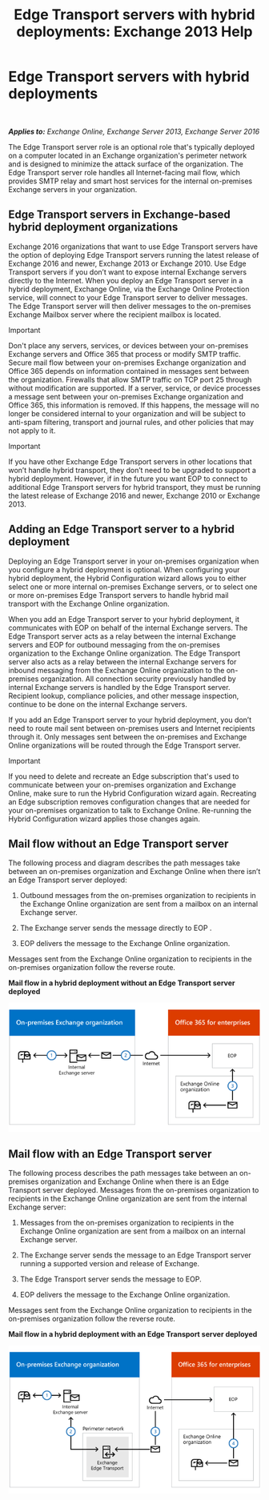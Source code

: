 ﻿---
title: 'Edge Transport servers with hybrid deployments: Exchange 2013 Help'
TOCTitle: Edge Transport servers with hybrid deployments
ms:assetid: 166b1490-5c56-40df-a17b-e8bb36224fd9
ms:mtpsurl: https://technet.microsoft.com/en-us/library/Hh134662(v=EXCHG.150)
ms:contentKeyID: 48157715
ms.date: 04/16/2018
mtps_version: v=EXCHG.150
---

# Edge Transport servers with hybrid deployments

 

_**Applies to:** Exchange Online, Exchange Server 2013, Exchange Server 2016_


The Edge Transport server role is an optional role that's typically deployed on a computer located in an Exchange organization's perimeter network and is designed to minimize the attack surface of the organization. The Edge Transport server role handles all Internet-facing mail flow, which provides SMTP relay and smart host services for the internal on-premises Exchange servers in your organization.

## Edge Transport servers in Exchange-based hybrid deployment organizations

Exchange 2016 organizations that want to use Edge Transport servers have the option of deploying Edge Transport servers running the latest release of Exchange 2016 and newer, Exchange 2013 or Exchange 2010. Use Edge Transport servers if you don’t want to expose internal Exchange servers directly to the Internet. When you deploy an Edge Transport server in a hybrid deployment, Exchange Online, via the Exchange Online Protection service, will connect to your Edge Transport server to deliver messages. The Edge Transport server will then deliver messages to the on-premises Exchange Mailbox server where the recipient mailbox is located.


> [!IMPORTANT]
> Don't place any servers, services, or devices between your on-premises Exchange servers and Office 365 that process or modify SMTP traffic. Secure mail flow between your on-premises Exchange organization and Office 365 depends on information contained in messages sent between the organization. Firewalls that allow SMTP traffic on TCP port 25 through without modification are supported. If a server, service, or device processes a message sent between your on-premises Exchange organization and Office 365, this information is removed. If this happens, the message will no longer be considered internal to your organization and will be subject to anti-spam filtering, transport and journal rules, and other policies that may not apply to it.




> [!IMPORTANT]
> If you have other Exchange Edge Transport servers in other locations that won’t handle hybrid transport, they don’t need to be upgraded to support a hybrid deployment. However, if in the future you want EOP to connect to additional Edge Transport servers for hybrid transport, they must be running the latest release of Exchange 2016 and newer, Exchange 2010 or Exchange 2013.



## Adding an Edge Transport server to a hybrid deployment

Deploying an Edge Transport server in your on-premises organization when you configure a hybrid deployment is optional. When configuring your hybrid deployment, the Hybrid Configuration wizard allows you to either select one or more internal on-premises Exchange servers, or to select one or more on-premises Edge Transport servers to handle hybrid mail transport with the Exchange Online organization.

When you add an Edge Transport server to your hybrid deployment, it communicates with EOP on behalf of the internal Exchange servers. The Edge Transport server acts as a relay between the internal Exchange servers and EOP for outbound messaging from the on-premises organization to the Exchange Online organization. The Edge Transport server also acts as a relay between the internal Exchange servers for inbound messaging from the Exchange Online organization to the on-premises organization. All connection security previously handled by internal Exchange servers is handled by the Edge Transport server. Recipient lookup, compliance policies, and other message inspection, continue to be done on the internal Exchange servers.

If you add an Edge Transport server to your hybrid deployment, you don’t need to route mail sent between on-premises users and Internet recipients through it. Only messages sent between the on-premises and Exchange Online organizations will be routed through the Edge Transport server.


> [!IMPORTANT]
> If you need to delete and recreate an Edge subscription that's used to communicate between your on-premises organization and Exchange Online, make sure to run the Hybrid Configuration wizard again. Recreating an Edge subscription removes configuration changes that are needed for your on-premises organization to talk to Exchange Online. Re-running the Hybrid Configuration wizard applies those changes again.



## Mail flow without an Edge Transport server

The following process and diagram describes the path messages take between an on-premises organization and Exchange Online when there isn’t an Edge Transport server deployed:

1.  Outbound messages from the on-premises organization to recipients in the Exchange Online organization are sent from a mailbox on an internal Exchange server.

2.  The Exchange server sends the message directly to EOP .

3.  EOP delivers the message to the Exchange Online organization.

Messages sent from the Exchange Online organization to recipients in the on-premises organization follow the reverse route.

**Mail flow in a hybrid deployment without an Edge Transport server deployed**

![Hybrid mail flow without an Edge Transport server](images/Hh134662.a95b4d1e-fd4a-4952-b891-22f84c9e71a3(EXCHG.150).png "Hybrid mail flow without an Edge Transport server")

## Mail flow with an Edge Transport server

The following process describes the path messages take between an on-premises organization and Exchange Online when there is an Edge Transport server deployed. Messages from the on-premises organization to recipients in the Exchange Online organization are sent from the internal Exchange server:

1.  Messages from the on-premises organization to recipients in the Exchange Online organization are sent from a mailbox on an internal Exchange server.

2.  The Exchange server sends the message to an Edge Transport server running a supported version and release of Exchange.

3.  The Edge Transport server sends the message to EOP.

4.  EOP delivers the message to the Exchange Online organization.

Messages sent from the Exchange Online organization to recipients in the on-premises organization follow the reverse route.

**Mail flow in a hybrid deployment with an Edge Transport server deployed**

![Hybrid mail flow with an Edge Transport server](images/Hh134662.821fe099-56f5-4501-8e1a-e184ba07a653(EXCHG.150).png "Hybrid mail flow with an Edge Transport server")

